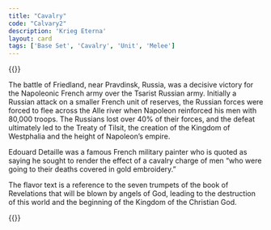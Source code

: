 ```yaml
---
title: "Cavalry"
code: "Calvary2"
description: 'Krieg Eterna'
layout: card
tags: ['Base Set', 'Cavalry', 'Unit', 'Melee']
---
```

{{<card-detail-page title="Calvary2" artwork="Vive L'Empereur! - Charge of the 4th Hussars at the battle of Friedland by Édouard Detaille  (1891)">}}
<p>
The battle of Friedland, near Pravdinsk, Russia, was a decisive victory for the Napoleonic French army over the Tsarist Russian army.  Initially a Russian attack on a smaller French unit of reserves, the Russian forces were forced to flee across the Alle river when Napoleon reinforced his men with 80,000 troops.  The Russians lost over 40% of their forces, and the defeat ultimately led to the Treaty of Tilsit, the creation of the Kingdom of Westphalia and the height of Napoleon’s empire.
</p>
<p>
Edouard Detaille was a famous French military painter who is quoted as saying he sought to render the effect of a cavalry charge of men “who were going to their deaths covered in gold embroidery.”
</p>
<p>
The flavor text is a reference to the seven trumpets of the book of Revelations that will be blown by angels of God, leading to the destruction of this world and the beginning of the Kingdom of the Christian God.
</p>
{{</card-detail-page>}}